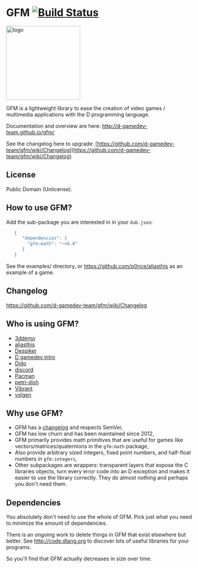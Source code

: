 # GFM [![Build Status](https://travis-ci.org/d-gamedev-team/gfm.png?branch=master)](https://travis-ci.org/d-gamedev-team/gfm)

<img alt="logo" src="https://cdn.combinatronics.com/p0nce/gfm/master/logo.svg" width="200">

GFM is a lightweight library to ease the creation of video games / multimedia applications with the D programming language.

Documentation and overview are here: http://d-gamedev-team.github.io/gfm/

See the changelog here to upgrade: [https://github.com/d-gamedev-team/gfm/wiki/Changelog](https://github.com/d-gamedev-team/gfm/wiki/Changelog)


## License

Public Domain (Unlicense).


## How to use GFM?

Add the sub-package you are interested in in your `dub.json`:
```d
   {
      "dependencies": {
        "gfm:math": "~>6.0"
      }
   }
```

See the examples/ directory, or https://github.com/p0nce/aliasthis as an example of a game.

## Changelog

https://github.com/d-gamedev-team/gfm/wiki/Changelog

## Who is using GFM?
- [3ddemo](https://github.com/clinei/3ddemo)
- [aliasthis](https://github.com/p0nce/aliasthis)
- [Despiker](https://github.com/kiith-sa/despiker/blob/master/dub.json)
- [D gamedev intro](https://github.com/kiith-sa/d-gamedev-intro)
- [Dido](https://github.com/p0nce/dido)
- [discord](https://github.com/rcorre/discord)
- [Pacman](https://github.com/Yoplitein/pacman)
- [petri-dish](https://github.com/Shriken/petri-dish)
- [Vibrant](http://store.steampowered.com/app/712430/Vibrant/)
- [vxlgen](https://github.com/p0nce/vxlgen)

## Why use GFM?
  * GFM has a [changelog](https://github.com/d-gamedev-team/gfm/wiki/Changelog) and respects SemVer,
  * GFM has low churn and has been maintained since 2012,
  * GFM primarily provides math primitives that are useful for games like vectors/matrices/quaternions in the `gfm:math` package,
  * Also provide arbitrary sized integers, fixed point numbers, and half-float numbers in `gfm:integers`,
  * Other subpackages are wrappers: transparent layers that expose the C libraries objects, turn every error code into an D exception and makes it easier to use the library correctly. They do almost nothing and perhaps you don't need them.


## Dependencies

You absolutely don't need to use the whole of GFM. Pick just what you need to minimize the amount of dependencies.

There is an ongoing work to delete things in GFM that exist elsewhere but better.
See http://code.dlang.org to discover lots of useful libraries for your programs.

So you'll find that GFM actually decreases in size over time.

